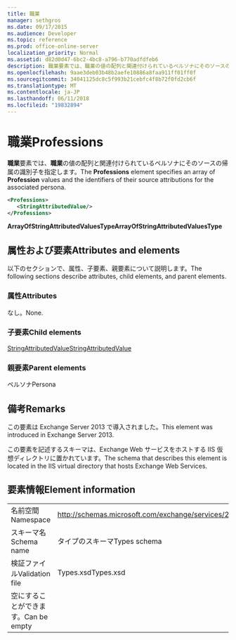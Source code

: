 ```yaml
---
title: 職業
manager: sethgros
ms.date: 09/17/2015
ms.audience: Developer
ms.topic: reference
ms.prod: office-online-server
localization_priority: Normal
ms.assetid: d82d0d47-6bc2-4bc8-a796-b770adfdfeb6
description: 職業要素では、職業の値の配列と関連付けられているペルソナにそのソースの帰属の識別子を指定します。
ms.openlocfilehash: 9aae3deb03b48b2aefe10886a8faa911ff01ff0f
ms.sourcegitcommit: 34041125dc8c5f993b21cebfc4f8b72f0fd2cb6f
ms.translationtype: MT
ms.contentlocale: ja-JP
ms.lasthandoff: 06/11/2018
ms.locfileid: "19832894"
---
```

# <a name="professions"></a><span data-ttu-id="e9b26-103">職業</span><span class="sxs-lookup"><span data-stu-id="e9b26-103">Professions</span></span>

<span data-ttu-id="e9b26-104">**職業**要素では、**職業**の値の配列と関連付けられているペルソナにそのソースの帰属の識別子を指定します。</span><span class="sxs-lookup"><span data-stu-id="e9b26-104">The **Professions** element specifies an array of **Profession** values and the identifiers of their source attributions for the associated persona.</span></span> 
  
```XML
<Professions>
   <StringAttributedValue/>
</Professions>
```

 <span data-ttu-id="e9b26-105">**ArrayOfStringAttributedValuesType**</span><span class="sxs-lookup"><span data-stu-id="e9b26-105">**ArrayOfStringAttributedValuesType**</span></span>
## <a name="attributes-and-elements"></a><span data-ttu-id="e9b26-106">属性および要素</span><span class="sxs-lookup"><span data-stu-id="e9b26-106">Attributes and elements</span></span>

<span data-ttu-id="e9b26-107">以下のセクションで、属性、子要素、親要素について説明します。</span><span class="sxs-lookup"><span data-stu-id="e9b26-107">The following sections describe attributes, child elements, and parent elements.</span></span>
  
### <a name="attributes"></a><span data-ttu-id="e9b26-108">属性</span><span class="sxs-lookup"><span data-stu-id="e9b26-108">Attributes</span></span>

<span data-ttu-id="e9b26-109">なし。</span><span class="sxs-lookup"><span data-stu-id="e9b26-109">None.</span></span>
  
### <a name="child-elements"></a><span data-ttu-id="e9b26-110">子要素</span><span class="sxs-lookup"><span data-stu-id="e9b26-110">Child elements</span></span>

[<span data-ttu-id="e9b26-111">StringAttributedValue</span><span class="sxs-lookup"><span data-stu-id="e9b26-111">StringAttributedValue</span></span>](stringattributedvalue.md)
  
### <a name="parent-elements"></a><span data-ttu-id="e9b26-112">親要素</span><span class="sxs-lookup"><span data-stu-id="e9b26-112">Parent elements</span></span>

<span data-ttu-id="e9b26-113">ペルソナ</span><span class="sxs-lookup"><span data-stu-id="e9b26-113">Persona</span></span>
  
## <a name="remarks"></a><span data-ttu-id="e9b26-114">備考</span><span class="sxs-lookup"><span data-stu-id="e9b26-114">Remarks</span></span>

<span data-ttu-id="e9b26-115">この要素は Exchange Server 2013 で導入されました。</span><span class="sxs-lookup"><span data-stu-id="e9b26-115">This element was introduced in Exchange Server 2013.</span></span>
  
<span data-ttu-id="e9b26-116">この要素を記述するスキーマは、Exchange Web サービスをホストする IIS 仮想ディレクトリに置かれています。</span><span class="sxs-lookup"><span data-stu-id="e9b26-116">The schema that describes this element is located in the IIS virtual directory that hosts Exchange Web Services.</span></span>
  
## <a name="element-information"></a><span data-ttu-id="e9b26-117">要素情報</span><span class="sxs-lookup"><span data-stu-id="e9b26-117">Element information</span></span>

|||
|:-----|:-----|
|<span data-ttu-id="e9b26-118">名前空間</span><span class="sxs-lookup"><span data-stu-id="e9b26-118">Namespace</span></span>  <br/> |http://schemas.microsoft.com/exchange/services/2006/types  <br/> |
|<span data-ttu-id="e9b26-119">スキーマ名</span><span class="sxs-lookup"><span data-stu-id="e9b26-119">Schema name</span></span>  <br/> |<span data-ttu-id="e9b26-120">タイプのスキーマ</span><span class="sxs-lookup"><span data-stu-id="e9b26-120">Types schema</span></span>  <br/> |
|<span data-ttu-id="e9b26-121">検証ファイル</span><span class="sxs-lookup"><span data-stu-id="e9b26-121">Validation file</span></span>  <br/> |<span data-ttu-id="e9b26-122">Types.xsd</span><span class="sxs-lookup"><span data-stu-id="e9b26-122">Types.xsd</span></span>  <br/> |
|<span data-ttu-id="e9b26-123">空にすることができます。</span><span class="sxs-lookup"><span data-stu-id="e9b26-123">Can be empty</span></span>  <br/> ||
   

